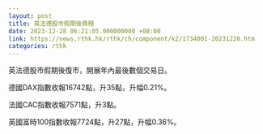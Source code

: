 ```yaml
---
layout: post
title: 英法德股市假期後靠穩
date: 2023-12-28 06:21:05.000000000 +08:00
link: https://news.rthk.hk/rthk/ch/component/k2/1734001-20231228.htm
categories: rthk
---
```


英法德股市假期後復市，開展年內最後數個交易日。

德國DAX指數收報16742點，升35點，升幅0.21%。

法國CAC指數收報7571點，升3點。

英國富時100指數收報7724點，升27點，升幅0.36%。
